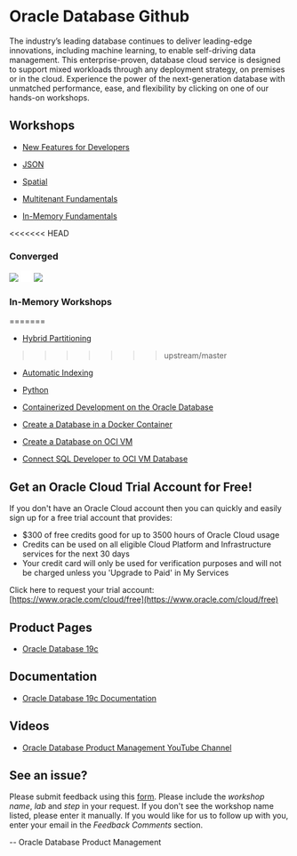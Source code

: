 # Oracle Database Github


The industry’s leading database continues to deliver leading-edge innovations, including machine learning, to enable self-driving data management. This enterprise-proven, database cloud service is designed to support mixed workloads through any deployment strategy, on premises or in the cloud. Experience the power of the next-generation database with unmatched performance, ease, and flexibility by clicking on one of our hands-on workshops.



## Workshops
- [New Features for Developers](https://oracle.github.io/learning-library/developer-library/oracle-db-features-for-developers/freetier/index.html)  

- [JSON](https://oracle.github.io/learning-library/developer-library/oracle-db-features-for-developers/workshops/json-freetier) 

- [Spatial](https://oracle.github.io/learning-library/data-management-library/database/spatial/freetier/index.html)

- [Multitenant Fundamentals](https://oracle.github.io/learning-library/data-management-library/database/multitenant/freetier/index.html)  

- [In-Memory Fundamentals](https://oracle.github.io/learning-library/data-management-library/database/in-memory/freetier/index.html) 

<<<<<<< HEAD
### Converged

[![](./images/converged-database.png)](https://laxmi-oss.github.io/learning-library/data-management-library/database/converged-database/freetier/index.html)  ![](./images/transparent.png " ")  [![](./images/converged-database.png)](https://laxmi-oss.github.io/learning-library/data-management-library/database/converged-database/ssworkshop/index.html)

### In-Memory Workshops
=======
- [Hybrid Partitioning](https://oracle.github.io/learning-library/developer-library/oracle-db-features-for-developers/workshops/hybridpart-freetier) 
>>>>>>> upstream/master

- [Automatic Indexing](https://oracle.github.io/learning-library/developer-library/oracle-db-features-for-developers/workshops/autoindex-freetier) 

- [Python](https://oracle.github.io/learning-library/developer-library/oracle-db-features-for-developers/workshops/python-freetier) 

- [Containerized Development on the Oracle Database](https://oracle.github.io/learning-library/data-management-library/database/docker/db-on-docker/freetier) 

- [Create a Database in a Docker Container](https://oracle.github.io/learning-library/data-management-library/database/docker/create-database-in-docker) 

- [Create a Database on OCI VM ](https://oracle.github.io/learning-library/data-management-library/database/oci-vm-database/create-oci-vm-db) 

- [Connect SQL Developer to OCI VM Database](https://oracle.github.io/learning-library/data-management-library/database/oci-vm-database/create-oci-vm-db/) 


## Get an Oracle Cloud Trial Account for Free!
If you don't have an Oracle Cloud account then you can quickly and easily sign up for a free trial account that provides:
- $300 of free credits good for up to 3500 hours of Oracle Cloud usage
- Credits can be used on all eligible Cloud Platform and Infrastructure services for the next 30 days
- Your credit card will only be used for verification purposes and will not be charged unless you 'Upgrade to Paid' in My Services

Click here to request your trial account: [https://www.oracle.com/cloud/free](https://www.oracle.com/cloud/free)


## Product Pages
- [Oracle Database 19c](https://www.oracle.com/database/)

## Documentation
- [Oracle Database 19c Documentation](https://docs.oracle.com/en/database/oracle/oracle-database/19/books.html)

## Videos
- [Oracle Database Product Management YouTube Channel](https://www.youtube.com/channel/UCr6mzwq_gcdsefQWBI72wIQ)

## **See an issue?**
Please submit feedback using this [form](https://apexapps.oracle.com/pls/apex/f?p=133:1:::::P1_FEEDBACK:1). Please include the *workshop name*, *lab* and *step* in your request.  If you don't see the workshop name listed, please enter it manually. If you would like for us to follow up with you, enter your email in the *Feedback Comments* section.

-- Oracle Database Product Management
